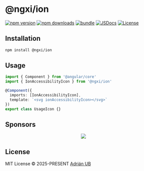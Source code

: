 # @ngxi/ion

[![npm version][npm-version-src]][npm-version-href]
[![npm downloads][npm-downloads-src]][npm-downloads-href]
[![bundle][bundle-src]][bundle-href]
[![JSDocs][jsdocs-src]][jsdocs-href]
[![License][license-src]][license-href]

## Installation

```sh
npm install @ngxi/ion
```

## Usage

```ts
import { Component } from '@angular/core'
import { IonAccessibilityIcon } from '@ngxi/ion'

@Component({
  imports: [IonAccessibilityIcon],
  template: `<svg ionAccessibilityIcon></svg>`
})
export class UsageIcon {}
```

## Sponsors

<p align="center">
  <a href="https://cdn.jsdelivr.net/gh/adrian-ub/static/sponsors.svg">
    <img src='https://cdn.jsdelivr.net/gh/adrian-ub/static/sponsors.svg'/>
  </a>
</p>

## License

MIT License © 2025-PRESENT [Adrián UB](https://github.com/adrian-ub)

<!-- Badges -->

[npm-version-src]: https://img.shields.io/npm/v/@ngxi/ion?style=flat&colorA=080f12&colorB=1fa669
[npm-version-href]: https://npmjs.com/package/@ngxi/ion
[npm-downloads-src]: https://img.shields.io/npm/dm/@ngxi/ion?style=flat&colorA=080f12&colorB=1fa669
[npm-downloads-href]: https://npmjs.com/package/@ngxi/ion
[bundle-src]: https://img.shields.io/bundlephobia/minzip/@ngxi/ion?style=flat&colorA=080f12&colorB=1fa669&label=minzip
[bundle-href]: https://bundlephobia.com/result?p=@ngxi/ion
[license-src]: https://img.shields.io/npm/l/@ngxi/ion?style=flat&colorA=080f12&colorB=1fa669
[license-href]: https://github.com/adrian-ub/ngxi/blob/main/LICENSE
[jsdocs-src]: https://img.shields.io/badge/jsdocs-reference-080f12?style=flat&colorA=080f12&colorB=1fa669
[jsdocs-href]: https://www.jsdocs.io/package/@ngxi/ion
